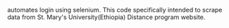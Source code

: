 automates login using selenium.
This code specifically intended to scrape data from St. Mary's University(Ethiopia) Distance program website.
